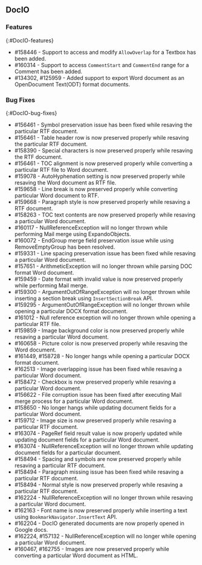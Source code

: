 ## DocIO

### Features
{:#DocIO-features}

* \#158446 - Support to access and modify `AllowOverlap` for a Textbox has been added.
* \#160314 - Support to access `CommentStart` and `CommentEnd` range for a Comment has been added.
* \#134302, \#125959 - Added support to export Word document as an OpenDocument Text(ODT) format documents.

### Bug Fixes
{:#DocIO-bug-fixes}

* \#156461 - Symbol preservation issue has been fixed while resaving the particular RTF document.
* \#156461 - Table header row is now preserved properly while resaving the particular RTF document.
* \#158390 - Special characters is now preserved properly while resaving the RTF document.
* \#156461 - TOC alignment is now preserved properly while converting a particular RTF file to Word document.
* \#159078 - AutoHyphenation setting is now preserved properly while resaving the Word document as RTF file.
* \#159658 - Line break is now preserved properly while converting particular Word document to RTF.
* \#159668 - Paragraph style is now preserved properly while resaving a RTF document.
* \#158263 - TOC text contents are now preserved properly while resaving a particular Word document.
* \#160117 - NullReferenceException will no longer thrown while performing Mail merge using ExpandoObjects.
* \#160072 - EndGroup merge field preservation issue while using RemoveEmptyGroup has been resolved.
* \#159331 - Line spacing preservation issue has been fixed while resaving a particular Word document.
* \#157651 - ArithmeticException will no longer thrown while parsing DOC format Word document.
* \#159459 - Date format with invalid value is now preserved properly while performing Mail merge.
* \#159300 - ArgumentOutOfRangeException will no longer thrown while inserting a section break using `InsertSectionBreak` API.
* \#159295 - ArgumentOutOfRangeException will no longer thrown while opening a particular DOCX format document.
* \#161012 - Null reference exception will no longer thrown while opening a particular RTF file.
* \#159859 - Image background color is now preserved properly while resaving a particular Word document.
* \#160658 - Picture color is now preserved properly while resaving the Word document.
* \#161449, \#158728 - No longer hangs while opening a particular DOCX format document.
* \#162513 - Image overlapping issue has been fixed while resaving a particular Word document.
* \#158472 - Checkbox is now preserved properly while resaving a particular Word document.
* \#156622 - File corruption issue has been fixed after executing Mail merge process for a particular Word document.
* \#158650 - No longer hangs while updating document fields for a particular Word document.
* \#159712 - Image size is now preserved properly while resaving a particular RTF document.
* \#163074 - PageRef field result value is now properly updated while updating document fields for a particular Word document.
* \#163074 - NullReferenceException will no longer thrown while updating document fields for a particular document.
* \#158494 - Spacing and symbols are now preserved properly while resaving a particular RTF document.
* \#158494 - Paragraph missing issue has been fixed while resaving a particular RTF document.
* \#158494 - Normal style is now preserved properly while resaving a particular RTF document.
* \#162224 - NullReferenceException will no longer thrown while resaving a particular Word document.
* \#162163 -  Font name is now preserved properly while inserting a text using `BookmarkNavigator.InsertText` API.
* \#162204 - DocIO generated documents are now properly opened in Google docs.
* \#162224, \#157132 - NullReferenceException will no longer while opening a particular Word document.
* \#160467, \#162755 - Images are now preserved properly while converting a particular Word document as HTML.